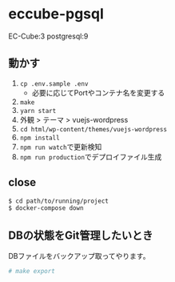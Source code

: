 # eccube-pgsql

EC-Cube:3
postgresql:9

## 動かす

1. `cp .env.sample .env`
    * 必要に応じてPortやコンテナ名を変更する
1. `make`
1. `yarn start`
1. 外観 > テーマ > vuejs-wordpress
1. `cd html/wp-content/themes/vuejs-wordpress`
1. `npm install`
1. `npm run watch`で更新検知
1. `npm run production`でデプロイファイル生成

## close

```bash
$ cd path/to/running/project
$ docker-compose down
```


## DBの状態をGit管理したいとき

DBファイルをバックアップ取ってやります。

```bash
# make export
```


